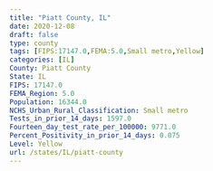 ```yaml
---
title: "Piatt County, IL"
date: 2020-12-08
draft: false
type: county
tags: [FIPS:17147.0,FEMA:5.0,Small metro,Yellow]
categories: [IL]
County: Piatt County
State: IL
FIPS: 17147.0
FEMA_Region: 5.0
Population: 16344.0
NCHS_Urban_Rural_Classification: Small metro
Tests_in_prior_14_days: 1597.0
Fourteen_day_test_rate_per_100000: 9771.0
Percent_Positivity_in_prior_14_days: 0.075
Level: Yellow
url: /states/IL/piatt-county
---
```



